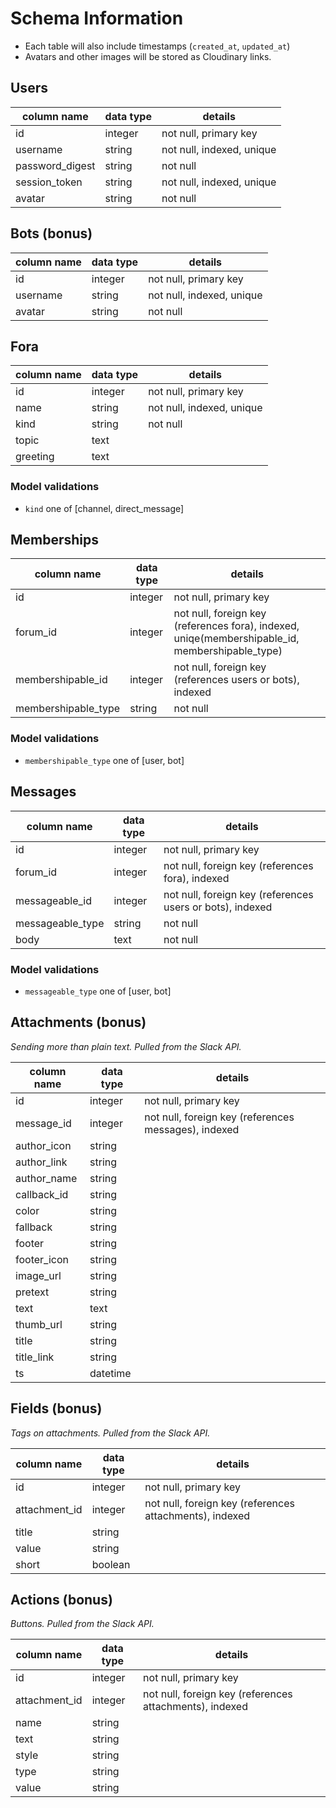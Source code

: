 # Schema Information
- Each table will also include timestamps (`created_at`, `updated_at`)
- Avatars and other images will be stored as Cloudinary links.

## Users
column name     | data type | details
----------------|-----------|-----------------------
id              | integer   | not null, primary key
username        | string    | not null, indexed, unique
password_digest | string    | not null
session_token   | string    | not null, indexed, unique
avatar          | string    | not null

## Bots (bonus)
column name | data type | details
------------|-----------|-----------------------
id          | integer   | not null, primary key
username    | string    | not null, indexed, unique
avatar      | string    | not null

## Fora
column name | data type | details
------------|-----------|--------------------------
id          | integer   | not null, primary key
name        | string    | not null, indexed, unique
kind        | string    | not null
topic       | text      |
greeting    | text      |

### Model validations
- `kind` one of [channel, direct_message]

## Memberships
column name         | data type | details
--------------------|-----------|------------------------------------------------------------------------------------------------
id                  | integer   | not null, primary key
forum_id            | integer   | not null, foreign key (references fora), indexed, uniqe(membershipable_id, membershipable_type)
membershipable_id   | integer   | not null, foreign key (references users or bots), indexed
membershipable_type | string    | not null

### Model validations
- `membershipable_type` one of [user, bot]

## Messages
column name      | data type | details
-----------------|-----------|----------------------------------------------------------
id               | integer   | not null, primary key
forum_id         | integer   | not null, foreign key (references fora), indexed
messageable_id   | integer   | not null, foreign key (references users or bots), indexed
messageable_type | string    | not null
body             | text      | not null

### Model validations
- `messageable_type` one of [user, bot]

## Attachments (bonus)
_Sending more than plain text. Pulled from the Slack API._

column name | data type | details
------------|-----------|-----------------------------------------------------
id          | integer   | not null, primary key
message_id  | integer   | not null, foreign key (references messages), indexed
author_icon | string    |
author_link | string    |
author_name | string    |
callback_id | string    |
color       | string    |
fallback    | string    |
footer      | string    |
footer_icon | string    |
image_url   | string    |
pretext     | string    |
text        | text      |
thumb_url   | string    |
title       | string    |
title_link  | string    |
ts          | datetime  |

## Fields (bonus)
_Tags on attachments. Pulled from the Slack API._

column name    | data type | details
---------------|-----------|--------------------------------------------------------
id             | integer   | not null, primary key
attachment_id  | integer   | not null, foreign key (references attachments), indexed
title          | string    |
value          | string    |
short          | boolean   |

## Actions (bonus)
_Buttons. Pulled from the Slack API._

column name    | data type | details
---------------|-----------|--------------------------------------------------------
id             | integer   | not null, primary key
attachment_id  | integer   | not null, foreign key (references attachments), indexed
name           | string    |
text           | string    |
style          | string    |
type           | string    |
value          | string    |
